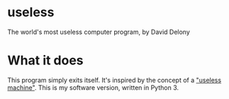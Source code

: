 # useless
The world's most useless computer program, by David Delony

# What it does
This program simply exits itself. It's inspired by the concept of a ["useless machine"](https://en.wikipedia.org/wiki/Useless_machine). This is my software version, written in Python 3.
